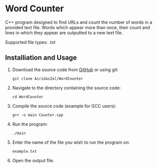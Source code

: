 # Word Counter

C++ program designed to find URLs and count the number of words in a provided text file. Words which appear more than once, their count and lines in which they appear are outputted to a new text file.

Supported file types: *.txt*

## Installiation and Usage

1. Download the source code from [GitHub](https://github.com/AiridasZal/WordCounter) or using git:
    ```
    git clone AiridasZal/WordCounter
    ```
2. Navigate to the directory containing the source code:
    ```
    cd WordCounter
    ```
3. Compile the source code (example for GCC users):
    ```
    g++ -o main Counter.cpp
    ```
4. Run the program:
    ```
    ./main
    ```
5. Enter the name of the file you wish to run the program on:
    ```
    example.txt
    ```
6. Open the output file.